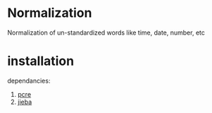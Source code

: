 # Normalization 
Normalization of un-standardized words like time, date, number, etc

# installation
dependancies:
1. [pcre](http://pcre.org/)
2. [jieba](https://github.com/fxsjy/jieba)
